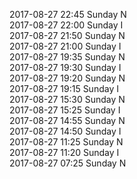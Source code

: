 2017-08-27 22:45 Sunday  N  
2017-08-27 22:00 Sunday  I  
2017-08-27 21:50 Sunday  N  
2017-08-27 21:00 Sunday  I  
2017-08-27 19:35 Sunday  N  
2017-08-27 19:30 Sunday  I  
2017-08-27 19:20 Sunday  N  
2017-08-27 19:15 Sunday  I  
2017-08-27 15:30 Sunday  N  
2017-08-27 15:25 Sunday  I  
2017-08-27 14:55 Sunday  N  
2017-08-27 14:50 Sunday  I  
2017-08-27 11:25 Sunday  N  
2017-08-27 11:20 Sunday  I  
2017-08-27 07:25 Sunday  N  
